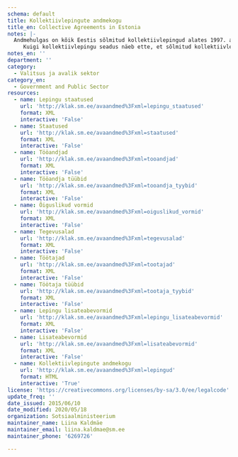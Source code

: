 ```yaml
---
schema: default
title: Kollektiivlepingute andmekogu
title_en: Collective Agreements in Estonia
notes: |-
  Andmehulgas on kõik Eestis sõlmitud kollektiivlepingud alates 1997. aastast, mis on sisestatud Sotsiaalministeeriumi poolt hallatavasse kollektiivlepingute andmekogusse.
     Kuigi kollektiivlepingu seadus näeb ette, et sõlmitud kollektiivlepingud tuleb registreerida Sotsiaalministeeriumi peetavas andmekogus, ei pruugi kõik Eestis sõlmitud kollektiivlepingud siiski andmekogus registreeritud olla. Seetõttu ei anna kollektiivlepingute andmekogu statistika ammendavat ülevaadet kollektiivlepingute levikust ega kollektiivlepingutega kaetusest Eestis, vaid pakub teavet selle kohta, millised töötingimused on tavapäraselt kollektiivlepingutega reguleeritud ning kelle vahel lepingud sõlmitakse.
notes_en: ''
department: ''
category:
  - Valitsus ja avalik sektor
category_en:
  - Government and Public Sector 
resources:
  - name: Lepingu staatused
    url: 'http://klak.sm.ee/avaandmed%3Fxml=lepingu_staatused'
    format: XML
    interactive: 'False'
  - name: Staatused
    url: 'http://klak.sm.ee/avaandmed%3Fxml=staatused'
    format: XML
    interactive: 'False'
  - name: Tööandjad
    url: 'http://klak.sm.ee/avaandmed%3Fxml=tooandjad'
    format: XML
    interactive: 'False'
  - name: Tööandja tüübid
    url: 'http://klak.sm.ee/avaandmed%3Fxml=tooandja_tyybid'
    format: XML
    interactive: 'False'
  - name: Õiguslikud vormid
    url: 'http://klak.sm.ee/avaandmed%3Fxml=oiguslikud_vormid'
    format: XML
    interactive: 'False'
  - name: Tegevusalad
    url: 'http://klak.sm.ee/avaandmed%3Fxml=tegevusalad'
    format: XML
    interactive: 'False'
  - name: Töötajad
    url: 'http://klak.sm.ee/avaandmed%3Fxml=tootajad'
    format: XML
    interactive: 'False'
  - name: Töötaja tüübid
    url: 'http://klak.sm.ee/avaandmed%3Fxml=tootaja_tyybid'
    format: XML
    interactive: 'False'
  - name: Lepingu lisateabevormid
    url: 'http://klak.sm.ee/avaandmed%3Fxml=lepingu_lisateabevormid'
    format: XML
    interactive: 'False'
  - name: Lisateabevormid
    url: 'http://klak.sm.ee/avaandmed%3Fxml=lisateabevormid'
    format: XML
    interactive: 'False'
  - name: Kollektiivlepingute andmekogu
    url: 'http://klak.sm.ee/avaandmed%3Fxml=lepingud'
    format: HTML
    interactive: 'True'
license: 'https://creativecommons.org/licenses/by-sa/3.0/ee/legalcode'
update_freq: ''
date_issued: 2015/06/10
date_modified: 2020/05/18
organization: Sotsiaalministeerium
maintainer_name: Liina Kaldmäe
maintainer_email: liina.kaldmae@sm.ee
maintainer_phone: '6269726'

---
```

